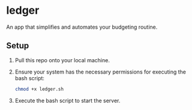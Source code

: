# ledger
An app that simplifies and automates your budgeting routine.

## Setup
1. Pull this repo onto your local machine.
2. Ensure your system has the necessary permissions for executing the bash script:

   ```Bash
   chmod +x ledger.sh
   ```
3. Execute the bash script to start the server.

